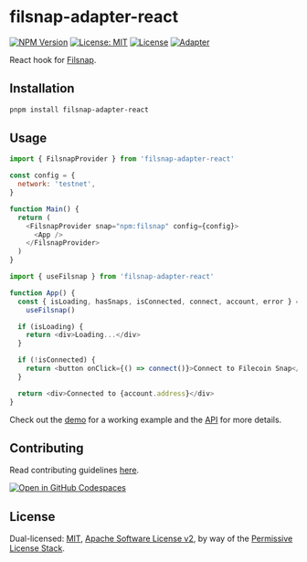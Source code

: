 # filsnap-adapter-react

[![NPM Version](https://img.shields.io/npm/v/filsnap-adapter-react.svg)](https://www.npmjs.com/package/filsnap-adapter-react)
[![License: MIT](https://img.shields.io/badge/License-MIT-yellow.svg)](https://opensource.org/licenses/MIT)
[![License](https://img.shields.io/badge/License-Apache%202.0-blue.svg)](https://opensource.org/licenses/Apache-2.0)
[![Adapter](https://github.com/filecoin-project/filsnap/actions/workflows/adapter-react.yml/badge.svg)](https://github.com/filecoin-project/filsnap/actions/workflows/adapter-react.yml)

React hook for [Filsnap](../snap/README.md).

## Installation

```bash
pnpm install filsnap-adapter-react
```

## Usage

```js
import { FilsnapProvider } from 'filsnap-adapter-react'

const config = {
  network: 'testnet',
}

function Main() {
  return (
    <FilsnapProvider snap="npm:filsnap" config={config}>
      <App />
    </FilsnapProvider>
  )
}
```

```js
import { useFilsnap } from 'filsnap-adapter-react'

function App() {
  const { isLoading, hasSnaps, isConnected, connect, account, error } =
    useFilsnap()

  if (isLoading) {
    return <div>Loading...</div>
  }

  if (!isConnected) {
    return <button onClick={() => connect()}>Connect to Filecoin Snap</button>
  }

  return <div>Connected to {account.address}</div>
}
```

Check out the [demo](../../examples/demo) for a working example and the [API](https://filecoin-project.github.io/filsnap/modules/filsnap_adapter_react.html) for more details.

## Contributing

Read contributing guidelines [here](../../.github/CONTRIBUTING.md).

[![Open in GitHub Codespaces](https://github.com/codespaces/badge.svg)](https://codespaces.new/filecoin-project/filsnap)

## License

Dual-licensed: [MIT](../../LICENSE-MIT), [Apache Software License v2](../../LICENSE-APACHE), by way of the
[Permissive License Stack](https://protocol.ai/blog/announcing-the-permissive-license-stack/).

